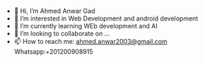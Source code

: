 - 👋 Hi, I’m Ahmed Anwar Gad
- 👀 I’m interested in Web Development and android development
- 🌱 I’m currently learning WEb development and AI
- 💞️ I’m looking to collaborate on ...
- 📫 How to reach me:
ahmed.anwar2003@gmail.com
Whatsapp:+201200908915

<!---
ahmedanwar123/ahmedanwar123 is a ✨ special ✨ repository because its `README.md` (this file) appears on your GitHub profile.
You can click the Preview link to take a look at your changes.
--->
